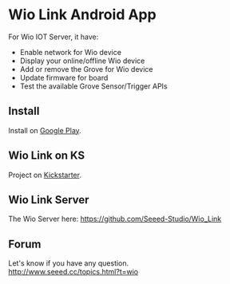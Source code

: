 # Wio Link Android App
For Wio IOT Server, it have:
- Enable network for Wio device
- Display your online/offline Wio device
- Add or remove the Grove for Wio device
- Update firmware for board
- Test the available Grove Sensor/Trigger APIs 

## Install
Install on [Google Play](https://play.google.com/store/apps/details?id=cc.seeed.iot.ap).

## Wio Link on KS
Project on [Kickstarter](https://www.kickstarter.com/projects/seeed/wio-link-3-steps-5-minutes-build-your-iot-applicat).

## Wio Link Server
The Wio Server here: https://github.com/Seeed-Studio/Wio_Link

## Forum
Let's know if you have any question.  
http://www.seeed.cc/topics.html?t=wio
